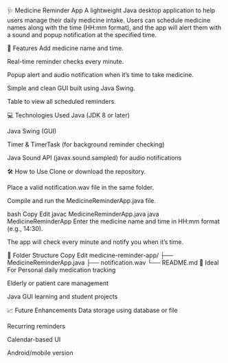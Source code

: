🩺 Medicine Reminder App
A lightweight Java desktop application to help users manage their daily medicine intake. Users can schedule medicine names along with the time (HH:mm format), and the app will alert them with a sound and popup notification at the specified time.

🚀 Features
Add medicine name and time.

Real-time reminder checks every minute.

Popup alert and audio notification when it’s time to take medicine.

Simple and clean GUI built using Java Swing.

Table to view all scheduled reminders.

💻 Technologies Used
Java (JDK 8 or later)

Java Swing (GUI)

Timer & TimerTask (for background reminder checking)

Java Sound API (javax.sound.sampled) for audio notifications

🛠 How to Use
Clone or download the repository.

Place a valid notification.wav file in the same folder.

Compile and run the MedicineReminderApp.java file.

bash
Copy
Edit
javac MedicineReminderApp.java
java MedicineReminderApp
Enter the medicine name and time in HH:mm format (e.g., 14:30).

The app will check every minute and notify you when it’s time.

📁 Folder Structure
Copy
Edit
medicine-reminder-app/
├── MedicineReminderApp.java
├── notification.wav
└── README.md
📌 Ideal For
Personal daily medication tracking

Elderly or patient care management

Java GUI learning and student projects

📈 Future Enhancements
Data storage using database or file

Recurring reminders

Calendar-based UI

Android/mobile version

